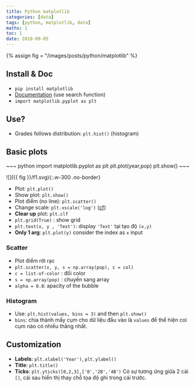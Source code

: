 ```yaml
---
title: Python matplotlib
categories: [data]
tags: [python, matplotlib, data]
maths: 1
toc: 1
date: 2018-09-05
---
```


{% assign fig = "/images/posts/python/matplotlib" %}

## Install & Doc

- `pip install matplotlib`
- [Documentation](https://matplotlib.org/) (use search function)
- `import matplotlib.pyplot as plt`


## Use?

- Grades follows distribution: `plt.hist()` (histogram)


## Basic plots

<div class="row d-flex" markdown="1">
<div class="col s12 l6" markdown="1">
~~~ python
import matplotlib.pyplot as plt
plt.plot(year,pop)
plt.show()
~~~
</div>
<div class="col s12 l6" markdown="1">

![]({{ fig }}/f1.svg){:.w-300 .no-border}

</div>
</div>

- Plot: `plt.plot()`
- Show plot: `plt.show()`
- Plot điểm (no line): `plt.scatter()`
- Change scale: `plt.xscale('log')` ([cf](https://matplotlib.org/api/_as_gen/matplotlib.pyplot.xscale.html?highlight=xscale#matplotlib.pyplot.xscale))
- **Clear up** plot: `plt.clf`
- `plt.grid(True)` : show grid
- `plt.text(x, y , 'Text')`: display `'Text'` tại tạo độ `(x,y)`
- **Only 1 arg**: `plt.plot(y)` consider the index as `x` input


### Scatter

- Plot điểm rời rạc
- `plt.scatter(x, y, s = np.array(pop), c = col)`
- `c = list-of-color` : đổi color
- `s = np.array(pop)` : chuyển sang array
- `alpha = 0.8`: apacity of the bubble

### Histogram

- Use: `plt.hist(values, bins = 3)` and then `plt.show()`
- `bins`: chia thành mấy cụm cho dữ liệu đầu vào là `values` để thể hiện coi cụm nào có nhiều thằng nhất.


## Customization

- **Labels**: `plt.xlabel('Year')`, `plt.ylabel()`
- **Title**: `plt.title()`
- **Ticks**: `plt.yticks([0,2,3],['0','2B','4B')` Có sự tương ứng giữa 2 cái `[]`, cái sau hiển thị thay chỗ tọa độ ghi trong cái trước.
